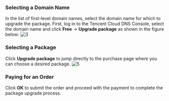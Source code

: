 ### Selecting a Domain Name
In the list of first-level domain names, select the domain name for which to upgrade the package. First, log in to the Tencent Cloud DNS Console, select the domain name and click **Free** -> **Upgrade package** as shown in the figure below:
![3](//mc.qcloudimg.com/static/img/10e34882dc41401d2ec7fb888acea388/image.png)
### Selecting a Package
Click **Upgrade package** to jump directly to the purchase page where you can choose a desired package.
![5](//mc.qcloudimg.com/static/img/879d7dc6f0c91efd5132cc463d07c836/image.png)
### Paying for an Order
Click **OK** to submit the order and proceed with the payment to complete the package upgrade process.
